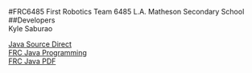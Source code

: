 #FRC6485
First Robotics Team 6485 L.A. Matheson Secondary School  
##Developers  
Kyle Saburao  
  
[Java Source Direct](https://github.com/macedir/FRC6485/tree/master/Locker/src/org/usfirst/frc/team6485/robot)  
[FRC Java Programming](https://wpilib.screenstepslive.com/s/4485/m/13809)  
[FRC Java PDF](https://s3.amazonaws.com/screensteps_live/exported/Wpilib/2078/2140/FRC_Java_Programming.pdf?1478549409)

